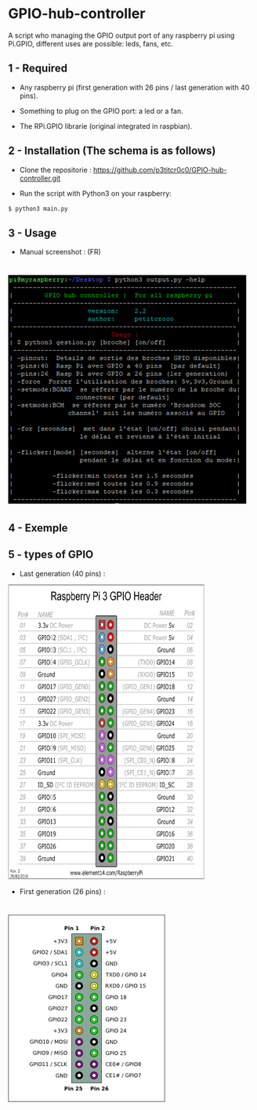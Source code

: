 # GPIO-hub-controller
A script who managing the GPIO output port of any raspberry pi using Pi.GPIO, different uses are possible: leds, fans, etc.

## 1 - Required

* Any raspberry pi (first generation with 26 pins / last generation with 40 pins).

* Something to plug on the GPIO port: a led or a fan.

* The RPi.GPIO librarie (original integrated in raspbian).

## 2 - Installation (The schema is as follows)

* Clone the repositorie : https://github.com/p3titcr0c0/GPIO-hub-controller.git

* Run the script with Python3 on your raspberry:
```bash
$ python3 main.py
```

## 3 - Usage

* Manual screenshot : (FR)
#  ![manual](./img/help.PNG)

## 4 - Exemple

## 5 - types of GPIO

* Last generation (40 pins) :
<img src="./img/img1.png" width="400" height="600" />

* First generation (26 pins) :
#  ![26 pins](./img/img2.png)
